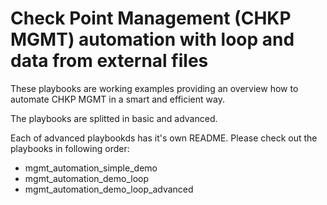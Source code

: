# Check Point Management (CHKP MGMT) automation with loop and data from external files

These playbooks are working examples providing an overview how to automate CHKP MGMT in a smart and efficient way.

The playbooks are splitted in basic and advanced. 

Each of advanced playbookds has it's own README. Please check out the playbooks in following order: 
- mgmt_automation_simple_demo  
- mgmt_automation_demo_loop  
- mgmt_automation_demo_loop_advanced  
